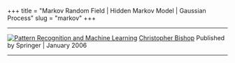 +++
title = "Markov Random Field | Hidden Markov Model | Gaussian Process"
slug = "markov"
+++

___
[![Pattern Recognition and Machine Learning](prml.jpg)](https://www.microsoft.com/en-us/research/publication/pattern-recognition-machine-learning/)
[Christopher Bishop](https://www.microsoft.com/en-us/research/people/cmbishop/)
Published by Springer | January 2006

___